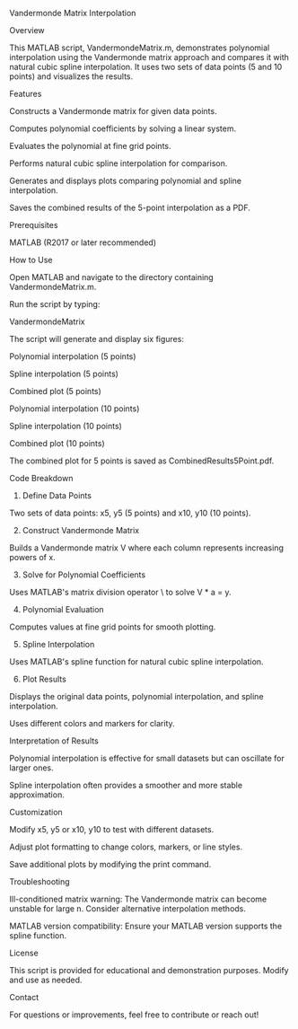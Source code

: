 Vandermonde Matrix Interpolation

Overview

This MATLAB script, VandermondeMatrix.m, demonstrates polynomial interpolation using the Vandermonde matrix approach and compares it with natural cubic spline interpolation. It uses two sets of data points (5 and 10 points) and visualizes the results.

Features

Constructs a Vandermonde matrix for given data points.

Computes polynomial coefficients by solving a linear system.

Evaluates the polynomial at fine grid points.

Performs natural cubic spline interpolation for comparison.

Generates and displays plots comparing polynomial and spline interpolation.

Saves the combined results of the 5-point interpolation as a PDF.

Prerequisites

MATLAB (R2017 or later recommended)

How to Use

Open MATLAB and navigate to the directory containing VandermondeMatrix.m.

Run the script by typing:

VandermondeMatrix

The script will generate and display six figures:

Polynomial interpolation (5 points)

Spline interpolation (5 points)

Combined plot (5 points)

Polynomial interpolation (10 points)

Spline interpolation (10 points)

Combined plot (10 points)

The combined plot for 5 points is saved as CombinedResults5Point.pdf.

Code Breakdown

1. Define Data Points

Two sets of data points: x5, y5 (5 points) and x10, y10 (10 points).

2. Construct Vandermonde Matrix

Builds a Vandermonde matrix V where each column represents increasing powers of x.

3. Solve for Polynomial Coefficients

Uses MATLAB's matrix division operator \ to solve V * a = y.

4. Polynomial Evaluation

Computes values at fine grid points for smooth plotting.

5. Spline Interpolation

Uses MATLAB's spline function for natural cubic spline interpolation.

6. Plot Results

Displays the original data points, polynomial interpolation, and spline interpolation.

Uses different colors and markers for clarity.

Interpretation of Results

Polynomial interpolation is effective for small datasets but can oscillate for larger ones.

Spline interpolation often provides a smoother and more stable approximation.

Customization

Modify x5, y5 or x10, y10 to test with different datasets.

Adjust plot formatting to change colors, markers, or line styles.

Save additional plots by modifying the print command.

Troubleshooting

Ill-conditioned matrix warning: The Vandermonde matrix can become unstable for large n. Consider alternative interpolation methods.

MATLAB version compatibility: Ensure your MATLAB version supports the spline function.

License

This script is provided for educational and demonstration purposes. Modify and use as needed.

Contact

For questions or improvements, feel free to contribute or reach out!

